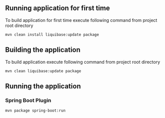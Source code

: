 ## Running application for first time
To build application for first time execute following command from project root directory
```
mvn clean install liquibase:update package
```


## Building the application
To build application execute following command from project root directory

```
mvn clean liquibase:update package
```

## Running the application

### Spring Boot Plugin
```
mvn package spring-boot:run
```